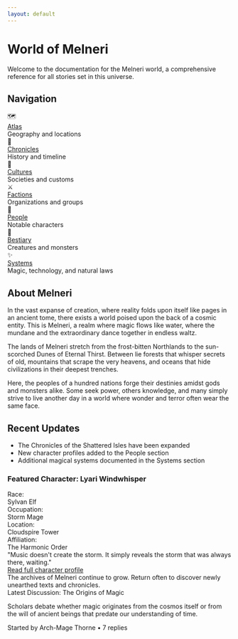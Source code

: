 ```yaml
---
layout: default
---
```


# World of Melneri

<div class="welcome-note">
Welcome to the documentation for the Melneri world, a comprehensive reference for all stories set in this universe.
</div>

<div class="navigation-panel">
  <h2 class="navigation-title">Navigation</h2>
  <div class="nav-grid">
    <div class="nav-item">
      <div class="nav-icon">🗺️</div>
      <div class="nav-content">
        <a href="{{ site.baseurl }}/atlas/" class="nav-link">Atlas</a>
        <div class="nav-description">Geography and locations</div>
      </div>
    </div>
    <div class="nav-item">
      <div class="nav-icon">📜</div>
      <div class="nav-content">
        <a href="{{ site.baseurl }}/chronicles/" class="nav-link">Chronicles</a>
        <div class="nav-description">History and timeline</div>
      </div>
    </div>
    <div class="nav-item">
      <div class="nav-icon">👥</div>
      <div class="nav-content">
        <a href="{{ site.baseurl }}/cultures/" class="nav-link">Cultures</a>
        <div class="nav-description">Societies and customs</div>
      </div>
    </div>
    <div class="nav-item">
      <div class="nav-icon">⚔️</div>
      <div class="nav-content">
        <a href="{{ site.baseurl }}/factions/" class="nav-link">Factions</a>
        <div class="nav-description">Organizations and groups</div>
      </div>
    </div>
    <div class="nav-item">
      <div class="nav-icon">👤</div>
      <div class="nav-content">
        <a href="{{ site.baseurl }}/people/" class="nav-link">People</a>
        <div class="nav-description">Notable characters</div>
      </div>
    </div>
    <div class="nav-item">
      <div class="nav-icon">🐉</div>
      <div class="nav-content">
        <a href="{{ site.baseurl }}/bestiary/" class="nav-link">Bestiary</a>
        <div class="nav-description">Creatures and monsters</div>
      </div>
    </div>
    <div class="nav-item">
      <div class="nav-icon">✨</div>
      <div class="nav-content">
        <a href="{{ site.baseurl }}/systems/" class="nav-link">Systems</a>
        <div class="nav-description">Magic, technology, and natural laws</div>
      </div>
    </div>
  </div>
</div>

## About Melneri

<p class="first-paragraph">In the vast expanse of creation, where reality folds upon itself like pages in an ancient tome, there exists a world poised upon the back of a cosmic entity. This is Melneri, a realm where magic flows like water, where the mundane and the extraordinary dance together in endless waltz.</p>

<p>The lands of Melneri stretch from the frost-bitten Northlands to the sun-scorched Dunes of Eternal Thirst. Between lie forests that whisper secrets of old, mountains that scrape the very heavens, and oceans that hide civilizations in their deepest trenches.</p>

<p>Here, the peoples of a hundred nations forge their destinies amidst gods and monsters alike. Some seek power, others knowledge, and many simply strive to live another day in a world where wonder and terror often wear the same face.</p>

<div class="section-divider"></div>

<div class="updates-section">
  <h2 class="updates-title">Recent Updates</h2>
  <ul class="updates-list">
    <li>The Chronicles of the Shattered Isles have been expanded</li>
    <li>New character profiles added to the People section</li>
    <li>Additional magical systems documented in the Systems section</li>
  </ul>
</div>

<div class="feature-box">
  <h3 class="feature-title">Featured Character: Lyari Windwhisper</h3>
  <div class="feature-details">
    <div class="feature-item">
      <div class="feature-label">Race:</div>
      <div>Sylvan Elf</div>
    </div>
    <div class="feature-item">
      <div class="feature-label">Occupation:</div>
      <div>Storm Mage</div>
    </div>
    <div class="feature-item">
      <div class="feature-label">Location:</div>
      <div>Cloudspire Tower</div>
    </div>
    <div class="feature-item">
      <div class="feature-label">Affiliation:</div>
      <div>The Harmonic Order</div>
    </div>
  </div>
  
  <div class="feature-quote">
    "Music doesn't create the storm. It simply reveals the storm that was always there, waiting."
  </div>
  
  <div class="feature-link">
    <a href="{{ site.baseurl }}/people/lyari-windwhisper/">Read full character profile</a>
  </div>
</div>

<div class="note-box">
  The archives of Melneri continue to grow. Return often to discover newly unearthed texts and chronicles.
</div>

<div class="discussion-box">
  <div class="discussion-header">
    Latest Discussion: The Origins of Magic
  </div>
  <div class="discussion-content">
    <p>Scholars debate whether magic originates from the cosmos itself or from the will of ancient beings that predate our understanding of time.</p>
  </div>
  <div class="discussion-footer">
    Started by Arch-Mage Thorne • 7 replies
  </div>
</div>